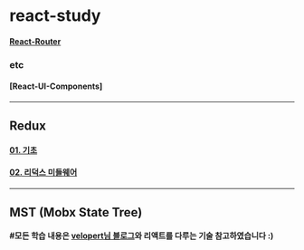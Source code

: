 # react-study
#### [React-Router](https://github.com/siminkyung/react-study/tree/master/React-Router)

### etc
#### [React-UI-Components]

---

## Redux
#### [01. 기초](https://github.com/siminkyung/react-study/tree/master/Redux/)
#### [02. 리덕스 미들웨어](https://github.com/siminkyung/react-study/tree/master/Redux_Middleware)

---

## MST (Mobx State Tree)



**#모든 학습 내용은 [velopert님 블로그](https://velopert.com/)와 리액트를 다루는 기술 참고하였습니다 :)**
